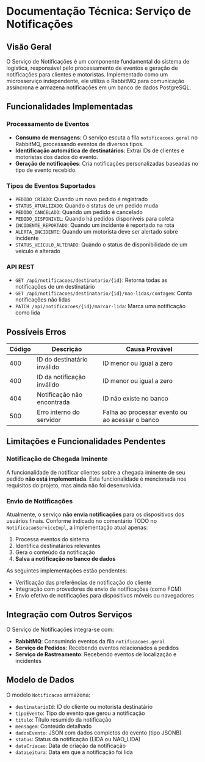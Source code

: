 # Documentação Técnica: Serviço de Notificações

## Visão Geral

O Serviço de Notificações é um componente fundamental do sistema de logística, responsável pelo processamento de eventos e geração de notificações para clientes e motoristas. Implementado como um microsserviço independente, ele utiliza o RabbitMQ para comunicação assíncrona e armazena notificações em um banco de dados PostgreSQL.

## Funcionalidades Implementadas

### Processamento de Eventos
- **Consumo de mensagens**: O serviço escuta a fila `notificacoes.geral` no RabbitMQ, processando eventos de diversos tipos.
- **Identificação automática de destinatários**: Extrai IDs de clientes e motoristas dos dados do evento.
- **Geração de notificações**: Cria notificações personalizadas baseadas no tipo de evento recebido.

### Tipos de Eventos Suportados
- `PEDIDO_CRIADO`: Quando um novo pedido é registrado
- `STATUS_ATUALIZADO`: Quando o status de um pedido muda
- `PEDIDO_CANCELADO`: Quando um pedido é cancelado
- `PEDIDO_DISPONIVEL`: Quando há pedidos disponíveis para coleta
- `INCIDENTE_REPORTADO`: Quando um incidente é reportado na rota
- `ALERTA_INCIDENTE`: Quando um motorista deve ser alertado sobre incidente
- `STATUS_VEICULO_ALTERADO`: Quando o status de disponibilidade de um veículo é alterado

### API REST
- `GET /api/notificacoes/destinatario/{id}`: Retorna todas as notificações de um destinatário
- `GET /api/notificacoes/destinatario/{id}/nao-lidas/contagem`: Conta notificações não lidas
- `PATCH /api/notificacoes/{id}/marcar-lida`: Marca uma notificação como lida

## Possíveis Erros

| Código | Descrição | Causa Provável |
| ------ | --------- | -------------- |
| 400 | ID do destinatário inválido | ID menor ou igual a zero |
| 400 | ID da notificação inválido | ID menor ou igual a zero |
| 404 | Notificação não encontrada | ID não existe no banco |
| 500 | Erro interno do servidor | Falha ao processar evento ou ao acessar o banco |

## Limitações e Funcionalidades Pendentes

### Notificação de Chegada Iminente
A funcionalidade de notificar clientes sobre a chegada iminente de seu pedido **não está implementada**. Esta funcionalidade é mencionada nos requisitos do projeto, mas ainda não foi desenvolvida.

### Envio de Notificações
Atualmente, o serviço **não envia notificações** para os dispositivos dos usuários finais. Conforme indicado no comentário TODO no `NotificacaoServiceImpl`, a implementação atual apenas:
1. Processa eventos do sistema
2. Identifica destinatários relevantes
3. Gera o conteúdo da notificação
4. **Salva a notificação no banco de dados**

As seguintes implementações estão pendentes:
- Verificação das preferências de notificação do cliente
- Integração com provedores de envio de notificações (como FCM)
- Envio efetivo de notificações para dispositivos móveis ou navegadores

## Integração com Outros Serviços

O Serviço de Notificações integra-se com:
- **RabbitMQ**: Consumindo eventos da fila `notificacoes.geral`
- **Serviço de Pedidos**: Recebendo eventos relacionados a pedidos
- **Serviço de Rastreamento**: Recebendo eventos de localização e incidentes

## Modelo de Dados

O modelo `Notificacao` armazena:
- `destinatarioId`: ID do cliente ou motorista destinatário
- `tipoEvento`: Tipo do evento que gerou a notificação
- `titulo`: Título resumido da notificação
- `mensagem`: Conteúdo detalhado
- `dadosEvento`: JSON com dados completos do evento (tipo JSONB)
- `status`: Status da notificação (LIDA ou NAO_LIDA)
- `dataCriacao`: Data de criação da notificação
- `dataLeitura`: Data em que a notificação foi lida
